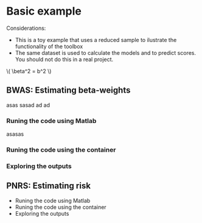 <script type="text/javascript"
        src="https://cdnjs.cloudflare.com/ajax/libs/mathjax/2.7.0/MathJax.js?config=TeX-AMS_CHTML"></script>
# Basic example 


Considerations:

- This is a toy example that uses a reduced sample to ilustrate the functionality of the toolbox
- The same dataset is used to calculate the models and to predict scores. You should not do this in a real project.

\\( \beta^2 = b^2 \\)

## BWAS: Estimating beta-weights
asas sasad ad ad 
### Runing the code using Matlab
asasas
### Runing the code using the container
### Exploring the outputs

## PNRS: Estimating risk
- Runing the code using Matlab
- Runing the code using the container
- Exploring the outputs